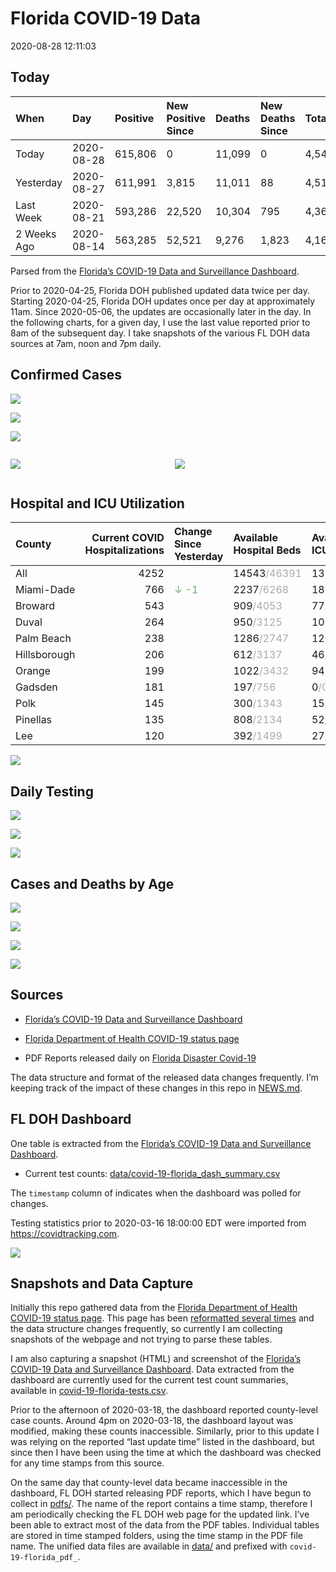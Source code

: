 Florida COVID-19 Data
================
2020-08-28 12:11:03

## Today

| When        | Day        | Positive | New Positive Since | Deaths | New Deaths Since | Total     |
| :---------- | :--------- | :------- | :----------------- | :----- | :--------------- | :-------- |
| Today       | 2020-08-28 | 615,806  | 0                  | 11,099 | 0                | 4,547,677 |
| Yesterday   | 2020-08-27 | 611,991  | 3,815              | 11,011 | 88               | 4,517,364 |
| Last Week   | 2020-08-21 | 593,286  | 22,520             | 10,304 | 795              | 4,367,212 |
| 2 Weeks Ago | 2020-08-14 | 563,285  | 52,521             | 9,276  | 1,823            | 4,160,565 |

Parsed from the [Florida’s COVID-19 Data and Surveillance
Dashboard](https://fdoh.maps.arcgis.com/apps/opsdashboard/index.html#/8d0de33f260d444c852a615dc7837c86).

Prior to 2020-04-25, Florida DOH published updated data twice per day.
Starting 2020-04-25, Florida DOH updates once per day at approximately
11am. Since 2020-05-06, the updates are occasionally later in the day.
In the following charts, for a given day, I use the last value reported
prior to 8am of the subsequent day. I take snapshots of the various FL
DOH data sources at 7am, noon and 7pm daily.

## Confirmed Cases

![](plots/covid-19-florida-daily-test-changes.png)

![](plots/covid-19-florida-deaths-by-day.png)

![](plots/covid-19-florida-county-top-6.png)

<div class="columns">

<div class="column is-full-mobile">

![](plots/covid-19-florida-testing.png)

</div>

<div class="column is-full-mobile">

![](plots/covid-19-florida-total-positive.png)

</div>

</div>

## Hospital and ICU Utilization

| County       | Current COVID Hospitalizations | Change Since Yesterday                   | Available Hospital Beds                      | Available ICU Beds                         |
| :----------- | -----------------------------: | :--------------------------------------- | :------------------------------------------- | :----------------------------------------- |
| All          |                           4252 |                                          | 14543<span style="color: #aaa">/46391</span> | 1310<span style="color: #aaa">/5047</span> |
| Miami-Dade   |                            766 | <span style="color: #6BAA75">↓ -1</span> | 2237<span style="color: #aaa">/6268</span>   | 185<span style="color: #aaa">/749</span>   |
| Broward      |                            543 |                                          | 909<span style="color: #aaa">/4053</span>    | 77<span style="color: #aaa">/399</span>    |
| Duval        |                            264 |                                          | 950<span style="color: #aaa">/3125</span>    | 102<span style="color: #aaa">/602</span>   |
| Palm Beach   |                            238 |                                          | 1286<span style="color: #aaa">/2747</span>   | 126<span style="color: #aaa">/278</span>   |
| Hillsborough |                            206 |                                          | 612<span style="color: #aaa">/3137</span>    | 46<span style="color: #aaa">/334</span>    |
| Orange       |                            199 |                                          | 1022<span style="color: #aaa">/3432</span>   | 94<span style="color: #aaa">/278</span>    |
| Gadsden      |                            181 |                                          | 197<span style="color: #aaa">/756</span>     | 0<span style="color: #aaa">/0</span>       |
| Polk         |                            145 |                                          | 300<span style="color: #aaa">/1343</span>    | 15<span style="color: #aaa">/134</span>    |
| Pinellas     |                            135 |                                          | 808<span style="color: #aaa">/2134</span>    | 52<span style="color: #aaa">/243</span>    |
| Lee          |                            120 |                                          | 392<span style="color: #aaa">/1499</span>    | 27<span style="color: #aaa">/114</span>    |

![](plots/covid-19-florida-icu-usage.png)

## Daily Testing

![](plots/covid-19-florida-tests-per-case.png)

<!-- ![](plots/covid-19-florida-change-new-cases.png) -->

![](plots/covid-19-florida-tests-percent-positive.png)

![](plots/covid-19-florida-test-and-case-growth.png)

## Cases and Deaths by Age

![](plots/covid-19-florida-weekly-events-by-age.png)

![](plots/covid-19-florida-age.png)

![](plots/covid-19-florida-age-deaths.png)

![](plots/covid-19-florida-age-sex.png)

## Sources

  - [Florida’s COVID-19 Data and Surveillance
    Dashboard](https://fdoh.maps.arcgis.com/apps/opsdashboard/index.html#/8d0de33f260d444c852a615dc7837c86)

  - [Florida Department of Health COVID-19 status
    page](http://www.floridahealth.gov/diseases-and-conditions/COVID-19/)

  - PDF Reports released daily on [Florida Disaster
    Covid-19](http://www.floridahealth.gov/diseases-and-conditions/COVID-19/)

The data structure and format of the released data changes frequently.
I’m keeping track of the impact of these changes in this repo in
[NEWS.md](NEWS.md).

## FL DOH Dashboard

One table is extracted from the [Florida’s COVID-19 Data and
Surveillance
Dashboard](https://fdoh.maps.arcgis.com/apps/opsdashboard/index.html#/8d0de33f260d444c852a615dc7837c86).

  - Current test counts:
    [data/covid-19-florida\_dash\_summary.csv](data/covid-19-florida_dash_summary.csv)

The `timestamp` column of indicates when the dashboard was polled for
changes.

Testing statistics prior to 2020-03-16 18:00:00 EDT were imported from
<https://covidtracking.com>.

![](screenshots/fodh_maps_arcgis_com__apps__opsdashboard.png)

## Snapshots and Data Capture

Initially this repo gathered data from the [Florida Department of Health
COVID-19 status
page](http://www.floridahealth.gov/diseases-and-conditions/COVID-19/).
This page has been [reformatted several
times](screenshots/floridahealth_gov__diseases-and-conditions__COVID-19.png)
and the data structure changes frequently, so currently I am collecting
snapshots of the webpage and not trying to parse these tables.

I am also capturing a snapshot (HTML) and screenshot of the [Florida’s
COVID-19 Data and Surveillance
Dashboard](https://fdoh.maps.arcgis.com/apps/opsdashboard/index.html#/8d0de33f260d444c852a615dc7837c86).
Data extracted from the dashboard are currently used for the current
test count summaries, available in
[covid-19-florida-tests.csv](covid-19-florida-tests.csv).

Prior to the afternoon of 2020-03-18, the dashboard reported
county-level case counts. Around 4pm on 2020-03-18, the dashboard layout
was modified, making these counts inaccessible. Similarly, prior to this
update I was relying on the reported “last update time” listed in the
dashboard, but since then I have been using the time at which the
dashboard was checked for any time stamps from this source.

On the same day that county-level data became inaccessible in the
dashboard, FL DOH started releasing PDF reports, which I have begun to
collect in [pdfs/](pdfs/). The name of the report contains a time stamp,
therefore I am periodically checking the FL DOH web page for the updated
link. I’ve been able to extract most of the data from the PDF tables.
Individual tables are stored in time stamped folders, using the time
stamp in the PDF file name. The unified data files are available in
[data/](data/) and prefixed with `covid-19-florida_pdf_`.
